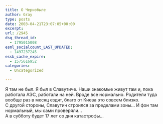 ```yaml
---
title: О Чернобыле
author: Gray
type: posts
date: 2003-04-21T23:07:05+00:00
excerpt:
url: /2945
dsq_thread_id:
  - 1795015008
esml_socialcount_LAST_UPDATED:
  - 1497237245
essb_cache_expire:
  - 1575616952
categories:
  - Uncategorized

---
```








Я там не был. Я был в Славутиче. Наши знакомые живут там и, пока работала АЭС, работали на ней. Вроде все нормально. Родители туда вообще раз в месяц ездят, благо от Киева это совсем близко.  
С другой стороны, Славутич строился за пределами зоны&#8230; И фон там нормальный, мы сами проверяли&#8230;  
А в субботу будет 17 лет со дня катастрофы&#8230;